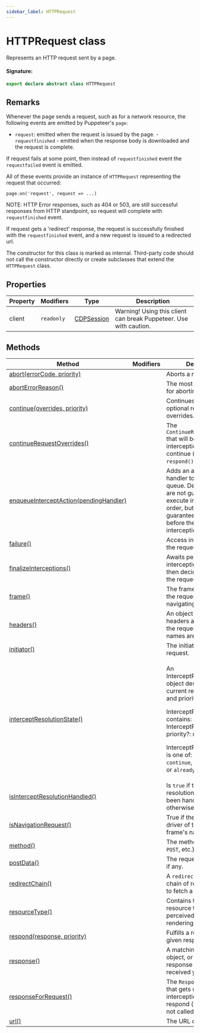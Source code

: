 ```yaml
---
sidebar_label: HTTPRequest
---
```


# HTTPRequest class

Represents an HTTP request sent by a page.

#### Signature:

```typescript
export declare abstract class HTTPRequest
```

## Remarks

Whenever the page sends a request, such as for a network resource, the following events are emitted by Puppeteer's `page`:

- `request`: emitted when the request is issued by the page. - `requestfinished` - emitted when the response body is downloaded and the request is complete.

If request fails at some point, then instead of `requestfinished` event the `requestfailed` event is emitted.

All of these events provide an instance of `HTTPRequest` representing the request that occurred:

```
page.on('request', request => ...)
```

NOTE: HTTP Error responses, such as 404 or 503, are still successful responses from HTTP standpoint, so request will complete with `requestfinished` event.

If request gets a 'redirect' response, the request is successfully finished with the `requestfinished` event, and a new request is issued to a redirected url.

The constructor for this class is marked as internal. Third-party code should not call the constructor directly or create subclasses that extend the `HTTPRequest` class.

## Properties

| Property | Modifiers             | Type                                    | Description                                                       |
| -------- | --------------------- | --------------------------------------- | ----------------------------------------------------------------- |
| client   | <code>readonly</code> | [CDPSession](./puppeteer.cdpsession.md) | Warning! Using this client can break Puppeteer. Use with caution. |

## Methods

| Method                                                                                      | Modifiers | Description                                                                                                                                                                                                                                                                                                                                                                          |
| ------------------------------------------------------------------------------------------- | --------- | ------------------------------------------------------------------------------------------------------------------------------------------------------------------------------------------------------------------------------------------------------------------------------------------------------------------------------------------------------------------------------------ |
| [abort(errorCode, priority)](./puppeteer.httprequest.abort.md)                              |           | Aborts a request.                                                                                                                                                                                                                                                                                                                                                                    |
| [abortErrorReason()](./puppeteer.httprequest.aborterrorreason.md)                           |           | The most recent reason for aborting the request                                                                                                                                                                                                                                                                                                                                      |
| [continue(overrides, priority)](./puppeteer.httprequest.continue.md)                        |           | Continues request with optional request overrides.                                                                                                                                                                                                                                                                                                                                   |
| [continueRequestOverrides()](./puppeteer.httprequest.continuerequestoverrides.md)           |           | The <code>ContinueRequestOverrides</code> that will be used if the interception is allowed to continue (ie, <code>abort()</code> and <code>respond()</code> aren't called).                                                                                                                                                                                                          |
| [enqueueInterceptAction(pendingHandler)](./puppeteer.httprequest.enqueueinterceptaction.md) |           | Adds an async request handler to the processing queue. Deferred handlers are not guaranteed to execute in any particular order, but they are guaranteed to resolve before the request interception is finalized.                                                                                                                                                                     |
| [failure()](./puppeteer.httprequest.failure.md)                                             |           | Access information about the request's failure.                                                                                                                                                                                                                                                                                                                                      |
| [finalizeInterceptions()](./puppeteer.httprequest.finalizeinterceptions.md)                 |           | Awaits pending interception handlers and then decides how to fulfill the request interception.                                                                                                                                                                                                                                                                                       |
| [frame()](./puppeteer.httprequest.frame.md)                                                 |           | The frame that initiated the request, or null if navigating to error pages.                                                                                                                                                                                                                                                                                                          |
| [headers()](./puppeteer.httprequest.headers.md)                                             |           | An object with HTTP headers associated with the request. All header names are lower-case.                                                                                                                                                                                                                                                                                            |
| [initiator()](./puppeteer.httprequest.initiator.md)                                         |           | The initiator of the request.                                                                                                                                                                                                                                                                                                                                                        |
| [interceptResolutionState()](./puppeteer.httprequest.interceptresolutionstate.md)           |           | <p>An InterceptResolutionState object describing the current resolution action and priority.</p><p>InterceptResolutionState contains: action: InterceptResolutionAction priority?: number</p><p>InterceptResolutionAction is one of: <code>abort</code>, <code>respond</code>, <code>continue</code>, <code>disabled</code>, <code>none</code>, or <code>already-handled</code>.</p> |
| [isInterceptResolutionHandled()](./puppeteer.httprequest.isinterceptresolutionhandled.md)   |           | Is <code>true</code> if the intercept resolution has already been handled, <code>false</code> otherwise.                                                                                                                                                                                                                                                                             |
| [isNavigationRequest()](./puppeteer.httprequest.isnavigationrequest.md)                     |           | True if the request is the driver of the current frame's navigation.                                                                                                                                                                                                                                                                                                                 |
| [method()](./puppeteer.httprequest.method.md)                                               |           | The method used (<code>GET</code>, <code>POST</code>, etc.)                                                                                                                                                                                                                                                                                                                          |
| [postData()](./puppeteer.httprequest.postdata.md)                                           |           | The request's post body, if any.                                                                                                                                                                                                                                                                                                                                                     |
| [redirectChain()](./puppeteer.httprequest.redirectchain.md)                                 |           | A <code>redirectChain</code> is a chain of requests initiated to fetch a resource.                                                                                                                                                                                                                                                                                                   |
| [resourceType()](./puppeteer.httprequest.resourcetype.md)                                   |           | Contains the request's resource type as it was perceived by the rendering engine.                                                                                                                                                                                                                                                                                                    |
| [respond(response, priority)](./puppeteer.httprequest.respond.md)                           |           | Fulfills a request with the given response.                                                                                                                                                                                                                                                                                                                                          |
| [response()](./puppeteer.httprequest.response.md)                                           |           | A matching <code>HTTPResponse</code> object, or null if the response has not been received yet.                                                                                                                                                                                                                                                                                      |
| [responseForRequest()](./puppeteer.httprequest.responseforrequest.md)                       |           | The <code>ResponseForRequest</code> that gets used if the interception is allowed to respond (ie, <code>abort()</code> is not called).                                                                                                                                                                                                                                               |
| [url()](./puppeteer.httprequest.url.md)                                                     |           | The URL of the request                                                                                                                                                                                                                                                                                                                                                               |
